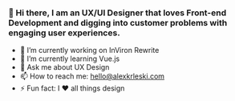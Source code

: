 ### 👋 Hi there, I am an UX/UI Designer that loves Front-end Development and digging into customer problems with engaging user experiences.

- 🔭 I’m currently working on InViron Rewrite
- 🌱 I’m currently learning Vue.js
- 💬 Ask me about UX Design
- 📫 How to reach me: hello@alexkrleski.com
- ⚡ Fun fact: I ❤️ all things design

